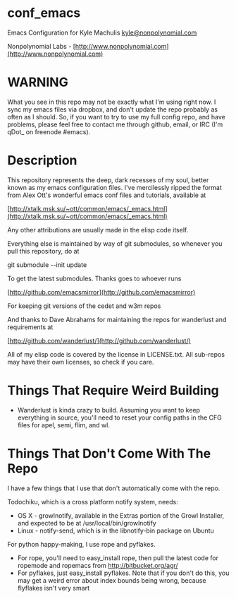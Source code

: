 conf_emacs 
==========

Emacs Configuration for Kyle Machulis <kyle@nonpolynomial.com>

Nonpolynomial Labs - [http://www.nonpolynomial.com](http://www.nonpolynomial.com)

WARNING
=======

What you see in this repo may not be exactly what I'm using right now. I sync my emacs files via dropbox, and don't update the repo probably as often as I should. So, if you want to try to use my full config repo, and have problems, please feel free to contact me through github, email, or IRC (I'm qDot_ on freenode #emacs).

Description
===========

This repository represents the deep, dark recesses of my soul, better known as my emacs configuration files. I've mercilessly ripped the format from Alex Ott's wonderful emacs conf files and tutorials, available at

[http://xtalk.msk.su/~ott/common/emacs/_emacs.html](http://xtalk.msk.su/~ott/common/emacs/_emacs.html)

Any other attributions are usually made in the elisp code itself. 

Everything else is maintained by way of git submodules, so whenever you pull this repository, do at

git submodule --init update

To get the latest submodules. Thanks goes to whoever runs

[http://github.com/emacsmirror](http://github.com/emacsmirror)

For keeping git versions of the cedet and w3m repos

And thanks to Dave Abrahams for maintaining the repos for wanderlust and requirements at 

[http://github.com/wanderlust/](http://github.com/wanderlust/)

All of my elisp code is covered by the license in LICENSE.txt. All sub-repos may have their own licenses, so check if you care.

Things That Require Weird Building
==================================

* Wanderlust is kinda crazy to build. Assuming you want to keep everything in source, you'll need to reset your config paths in the CFG files for apel, semi, flim, and wl. 

Things That Don't Come With The Repo
====================================

I have a few things that I use that don't automatically come with the repo.

Todochiku, which is a cross platform notify system, needs:

* OS X - growlnotify, available in the Extras portion of the Growl Installer, and expected to be at /usr/local/bin/growlnotify
* Linux - notify-send, which is in the libnotify-bin package on Ubuntu

For python happy-making, I use rope and pyflakes. 

* For rope, you'll need to easy_install rope, then pull the latest code for ropemode and ropemacs from http://bitbucket.org/agr/
* For pyflakes, just easy_install pyflakes. Note that if you don't do this, you may get a weird error about index bounds being wrong, because flyflakes isn't very smart

